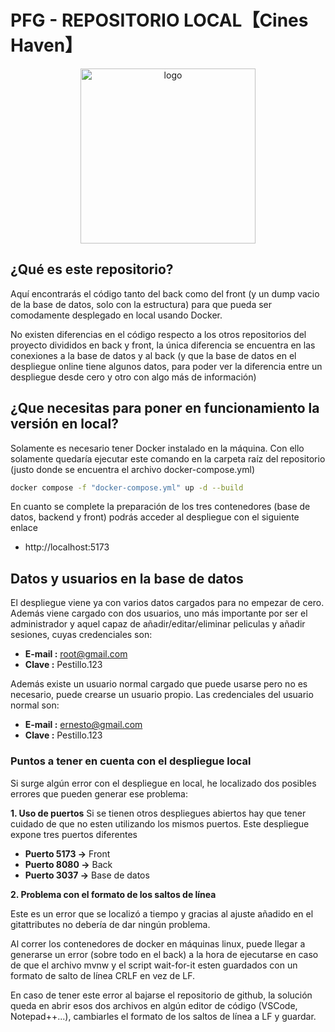 # PFG - REPOSITORIO LOCAL【Cines Haven】

<p align="center">
  <img width="280" alt="logo" src="https://user-images.githubusercontent.com/92323915/220186818-007160d6-0e37-430b-9e8f-7bc8cacf21ca.png">
</p>

## ¿Qué es este repositorio?

Aquí encontrarás el código tanto del back como del front (y un dump vacio de la base de datos, solo con la estructura) para que pueda ser comodamente desplegado en local usando Docker.

No existen diferencias en el código respecto a los otros repositorios del proyecto divididos en back y front, la única diferencia se encuentra en las conexiones a la base de datos y al back (y que la base de datos en el despliegue online tiene algunos datos, para poder ver la diferencia entre un despliegue desde cero y otro con algo más de información)

## ¿Que necesitas para poner en funcionamiento la versión en local?

Solamente es necesario tener Docker instalado en la máquina. Con ello solamente quedaría ejecutar este comando en la carpeta raíz del repositorio (justo donde se encuentra el archivo docker-compose.yml)

```bash
docker compose -f "docker-compose.yml" up -d --build
```

En cuanto se complete la preparación de los tres contenedores (base de datos, backend y front) podrás acceder al despliegue con el siguiente enlace

- http://localhost:5173

## Datos y usuarios en la base de datos

El despliegue viene ya con varios datos cargados para no empezar de cero. Además viene cargado con dos usuarios, uno más importante por ser el administrador y aquel capaz de añadir/editar/eliminar peliculas y añadir sesiones, cuyas credenciales son:

- **E-mail :** root@gmail.com
- **Clave :** Pestillo.123

Además existe un usuario normal cargado que puede usarse pero no es necesario, puede crearse un usuario propio. Las credenciales del usuario normal son:

- **E-mail :** ernesto@gmail.com
- **Clave :** Pestillo.123

### Puntos a tener en cuenta con el despliegue local

Si surge algún error con el despliegue en local, he localizado dos posibles errores que pueden generar ese problema:

**1. Uso de puertos**
Si se tienen otros despliegues abiertos hay que tener cuidado de que no esten utilizando los mismos puertos. Este despliegue expone tres puertos diferentes

- **Puerto 5173 ->** Front
- **Puerto 8080 ->** Back
- **Puerto 3037 ->** Base de datos

**2. Problema con el formato de los saltos de línea**

Este es un error que se localizó a tiempo y gracias al ajuste añadido en el gitattributes no debería de dar ningún problema.

Al correr los contenedores de docker en máquinas linux, puede llegar a generarse un error (sobre todo en el back) a la hora de ejecutarse en caso de que el archivo mvnw y el script wait-for-it esten guardados con un formato de salto de línea CRLF en vez de LF.

En caso de tener este error al bajarse el repositorio de github, la solución queda en abrir esos dos archivos en algún editor de código (VSCode, Notepad++...), cambiarles el formato de los saltos de línea a LF y guardar.
